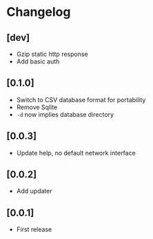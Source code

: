 # Changelog

## [dev]

- Gzip static http response
- Add basic auth


## [0.1.0]

- Switch to CSV database format for portability
- Remove Sqlite
- `-d` now implies database directory


## [0.0.3]

- Update help, no default network interface


## [0.0.2]

- Add updater


## [0.0.1]

- First release
